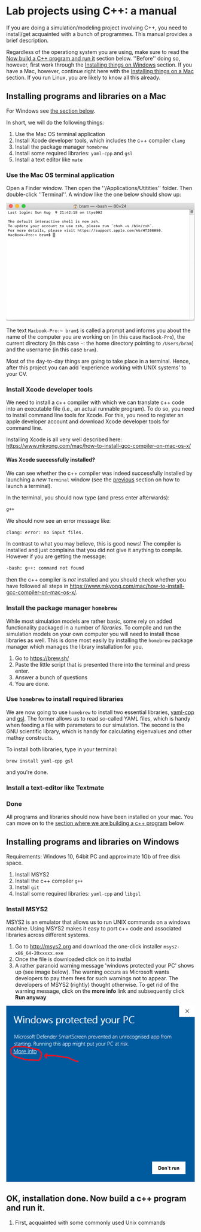# Lab projects using C++: a manual  

If you are doing a simulation/modeling project involving C++, you need to install/get acquainted with a bunch of programmes. This manual provides a brief description. 

Regardless of the operationg system you are using, make sure to read the [Now build a C++ program and run it](#RunC++) section below. ''Before'' doing so, however, first work through the [Installing things on Windows](#Windows) section. If you have a Mac, however, continue right here with the [Installing things on a Mac](#Mac) section. If you run Linux, you are likely to know all this already.

## <a name="Mac"></a>Installing programs and libraries on a Mac
For Windows see [the section below](#Windows).

In short, we will do the following things:  
1. Use the Mac OS terminal application  
2. Install Xcode developer tools, which includes the c++ compiler ``clang``  
3. Install the package manager ``homebrew``  
4. Install some required libraries: ``yaml-cpp`` and ``gsl``  
5. Install a text editor like ``mate``  


### <a name="OSXTerminal"></a>Use the Mac OS terminal application
Open a Finder window. Then open the ''/Applications/Utitities'' folder. Then double-click ''Terminal''. A window like the one below should show up:  

![Figure of terminal window](https://raw.githubusercontent.com/bramkuijper/bramkuijper.github.io/master/devguide/img/terminal_screenshot.png) 

The text ``Macbook-Pro:~ bram$`` is called a prompt and informs you about the name of the computer you are working on (in this case ``MacBook-Pro``), the current directory (in this case ``~``: the home directory pointing to ``/Users/bram``) and the username (in this case ``bram``).

Most of the day-to-day things are going to take place in a terminal. Hence, after this project you can add 'experience working with UNIX systems' to your CV. 

### Install Xcode developer tools
We need to install a c++ compiler with which we can translate c++ code into an executable file (i.e., an actual runnable program). To do so, you need to install command line tools for Xcode. For this, you need to register an apple developer account and download Xcode developer tools for command line. 

Installing Xcode is all very well described here:  
<https://www.mkyong.com/mac/how-to-install-gcc-compiler-on-mac-os-x/>

#### Was Xcode successfully installed?
We can see whether the c++ compiler was indeed successfully installed by launching a *new* ``Terminal`` window (see the [previous](#OSXTerminal) section on how to launch a terminal).

In the terminal, you should now type (and press enter afterwards):
```bash
g++
```
We should now see an error message like:
```bash
clang: error: no input files. 
```
In contrast to what you may believe, this is good news! The compiler is installed and just complains that you did not give it anything to compile.
However if you are getting the message:
```bash
-bash: g++: command not found
```
then the c++ compiler is *not* installed and you should check whether you have followed all steps in <https://www.mkyong.com/mac/how-to-install-gcc-compiler-on-mac-os-x/>.

### <a name="brew">Install the package manager ``homebrew``</a>
While most simulation models are rather basic, some rely on added functionality packaged in a number of  *libraries*.  To compile and run the simulation models on your own computer you will need to install those libraries as well. This is done most easily by installing the ``homebrew`` package manager which manages the library installation for you.

1. Go to <https://brew.sh/>
2. Paste the little script that is presented there into the terminal and press enter.
3. Answer a bunch of questions 
4. You are done. 

### Use ``homebrew`` to install required libraries

We are now going to use ``homebrew`` to install two essential libraries, [yaml-cpp](https://github.com/jbeder/yaml-cpp) and [gsl](https://www.gnu.org/software/gsl/doc/html/index.html). The former allows us to read so-called YAML files, which is handy when feeding a file with parameters to our simulation. The second is the GNU scientific library, which is handy for calculating eigenvalues and other mathsy constructs.

To install both libraries, type in your terminal:
```
brew install yaml-cpp gsl
```
and you're done.

### Install a text-editor like Textmate


### Done
All programs and libraries should now have been installed on your mac. You can move on to the [section where we are building a c++ program](#RunCplusplus) below.


## <a name="Windows"></a>Installing programs and libraries on Windows
Requirements: Windows 10, 64bit PC and approximate 1Gb of free disk space.

1. Install MSYS2
2. Install the c++ compiler ``g++``
3. Install ``git``
4. Install some required libraries: ``yaml-cpp`` and ``libgsl``

### Install MSYS2
MSYS2 is an emulator that allows us to run UNIX commands on a windows machine. Using MSYS2 makes it easy to port c++ code and associated libraries across different systems.

1. Go to <http://msys2.org> and download the one-click installer ``msys2-x86_64-20xxxxx.exe``
2. Once the file is downloaded click on it to instlal
3. A rather paranoid warning message 'windows protected your PC' shows up (see image below). The warning occurs as Microsoft wants developers to pay them fees for such warnings not to appear. The developers of MSYS2 (rightly) thought otherwise. To get rid of the warning message, click on the **more info** link and subsequently click **Run anyway** 

![Figure of paranoid warning message](https://raw.githubusercontent.com/bramkuijper/bramkuijper.github.io/master/devguide/img/msys_warning.png) 



## <a name="RunCplusplus"></a>OK, installation done. Now build a c++ program and run it.
1. First, acquainted with some commonly used Unix commands



